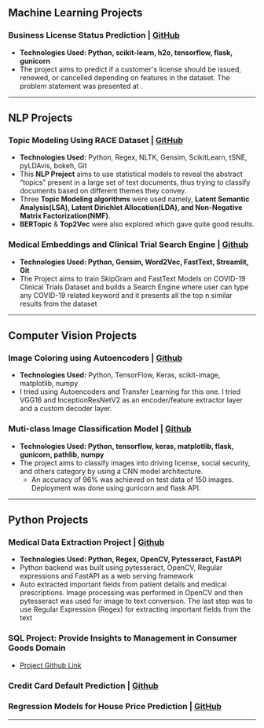 ## **Machine Learning Projects** 

### **Business License Status Prediction** | [GitHub](https://github.com/)
  - **Technologies Used: Python, scikit-learn, h2o, tensorflow, flask, gunicorn**
  - The project aims to predict if a customer's license should be issued, renewed, or cancelled depending on features in the dataset. The problem statement was presented at .
 
* **

## **NLP Projects**

### **Topic Modeling Using RACE Dataset** | [GitHub](https://github.com/)
  - **Technologies Used:**  Python, Regex, NLTK, Gensim, ScikitLearn, tSNE, pyLDAvis, bokeh, Git
  - This **NLP Project** aims to use statistical models to reveal the abstract “topics” present in a large set of text documents, thus trying to classify documents based on different themes they convey.
  - Three **Topic Modeling algorithms** were used namely, **Latent Semantic Analysis(LSA), Latent Dirichlet Allocation(LDA), and Non-Negative Matrix Factorization(NMF)**.
  - **BERTopic** & **Top2Vec** were also explored which gave quite good results.

### **Medical Embeddings and Clinical Trial Search Engine** | [Github](https://github.com/)
  - **Technologies Used: Python, Gensim, Word2Vec, FastText, Streamlit, Git**
  - The Project aims to train SkipGram and FastText Models on COVID-19 Clinical Trials Dataset and builds a Search Engine where user can type any COVID-19 related keyword and it presents all the top n similar results from the dataset

* **

## **Computer Vision Projects**

### **Image Coloring using Autoencoders** | [Github](https://github.com/)
  - **Technologies Used:** Python, TensorFlow, Keras, scikit-image, matplotlib, numpy
  -  I tried using Autoencoders and Transfer Learning for this one. I tried VGG16 and InceptionResNetV2 as an encoder/feature extractor layer and a custom decoder layer.


### **Muti-class Image Classification Model** | [Github](https://github.com/)
  - **Technologies Used: Python, tensorflow, keras, matplotlib, flask, gunicorn, pathlib, numpy**
  - The project aims to classify images into driving license, social security, and others category by using a CNN model architecture.
    - An accuracy of 96% was achieved on test data of 150 images. Deployment was done using gunicorn and flask API.

* **

## **Python Projects** 

### **Medical Data Extraction Project** | [Github]()
  - **Technologies Used: Python, Regex, OpenCV, Pytesseract, FastAPI**
  - Python backend was built using pytesseract, OpenCV, Regular expressions and FastAPI as a web serving framework
  - Auto extracted important fields from patient details and medical prescriptions. Image processing was performed in OpenCV and then pytesseract was used for image to text conversion. The last step was to use Regular Expression (Regex) for extracting important fields from the text

### **SQL Project: Provide Insights to Management in Consumer Goods Domain**
  - [Project Github Link]()


### **Credit Card Default Prediction** | [Github]()
### **Regression Models for House Price Prediction** | [GitHub]()

* **
